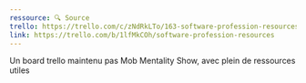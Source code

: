 ```yaml
---
ressource: 🔍 Source
trello: https://trello.com/c/zNdRkLTo/163-software-profession-resources-trello
link: https://trello.com/b/1lfMkCOh/software-profession-resources
---
```

Un board trello maintenu pas Mob Mentality Show, avec plein de ressources utiles